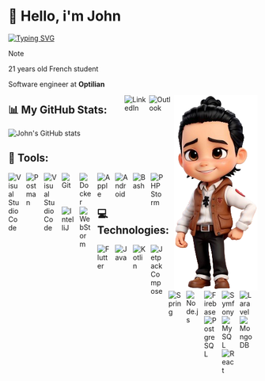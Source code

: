 # 👋 Hello, i'm John

[![Typing SVG](https://readme-typing-svg.demolab.com?font=&pause=1000&color=FFD700&vCenter=true&random=false&width=320&height=23&lines=Student+at+Epitech+Technology;Software+Engineer)](https://git.io/typing-svg)

> [!NOTE]
> 21 years old French student
> 
> Software engineer at **Optilian**

  <img align="right" alt="Avatar" src="https://github.com/JohnARI/JohnARI/blob/main/images/avatar.png" />

<div align="left">
  <a href="mailto:john.aristosa@hotmail.com">
    <img src="https://cdn3.iconfinder.com/data/icons/logos-brands-3/24/logo_brand_brands_logos_outlook-512.png" height="50" width="50" alt="Outlook" align="right">
  </a>
  <a href="https://www.linkedin.com/in/johnaristosa/" target="_blank">
    <img src="https://cdn2.iconfinder.com/data/icons/social-media-2199/64/social_media_isometric_14-linkedin-512.png" height="50" width="50" alt="LinkedIn" align="right">
  </a>
</div>


## 📊 My GitHub Stats:
<div>
  <img src="https://github-readme-stats-git-master-johns-projects-af560a6d.vercel.app/api?username=JohnARI&theme=dark&title_color=ffd700&text_color=ffffff&icon_color=ffd700&hide_rank=true&show_icons=true&hide_border=true&bg_color=00000000" alt="John's GitHub stats" />
</div>

## 🧰 Tools:
<div>
  <img align="left" alt="Visual Studio Code" width="26px" src="https://cdn.jsdelivr.net/gh/devicons/devicon/icons/vscode/vscode-original.svg" style="padding-right:10px;" />
  <img align="left" alt="Postman" width="26px" src="https://cdn.jsdelivr.net/gh/devicons/devicon@latest/icons/postman/postman-original.svg" style="padding-right:10px;" />
  <img align="left" alt="Visual Studio Code" width="26px" src="https://cdn.jsdelivr.net/gh/devicons/devicon@latest/icons/linux/linux-original.svg" style="padding-right:10px;" />
  <img align="left" alt="Git" width="26px" src="https://cdn.jsdelivr.net/gh/devicons/devicon/icons/git/git-original.svg" style="padding-right:10px;" />
  <img align="left" alt="Docker" width="26px" src="https://cdn.jsdelivr.net/gh/devicons/devicon@latest/icons/docker/docker-original.svg" style="padding-right:10px;" />
  <img align="left" alt="Apple" width="26px" src="https://cdn.jsdelivr.net/gh/devicons/devicon@latest/icons/apple/apple-original.svg" style="padding-right:10px;" />
  <img align="left" alt="Android" width="26px" src="https://cdn.jsdelivr.net/gh/devicons/devicon@latest/icons/android/android-original.svg" style="padding-right:10px;" />
  <img align="left" alt="Bash" width="26px" src="https://cdn.jsdelivr.net/gh/devicons/devicon@latest/icons/bash/bash-original.svg" style="padding-right:10px;" />
  <img align="left" alt="PHPStorm" width="26px" src="https://cdn.jsdelivr.net/gh/devicons/devicon@latest/icons/phpstorm/phpstorm-original.svg" style="padding-right:10px;" />
  <img align="left" alt="IntelliJ" width="26px" src="https://cdn.jsdelivr.net/gh/devicons/devicon@latest/icons/intellij/intellij-original.svg" style="padding-right:10px;" />
  <img align="left" alt="WebStorm" width="26px" src="https://cdn.jsdelivr.net/gh/devicons/devicon@latest/icons/webstorm/webstorm-original.svg" style="padding-right:10px;" />

</div>
</br>

## 💻 Technologies:
<div>
  <img align="left" alt="Flutter" width="26px" src="https://cdn.jsdelivr.net/gh/devicons/devicon@latest/icons/flutter/flutter-original.svg" style="padding-right:10px;" />
  <img align="left" alt="Java" width="26px" src="https://cdn.jsdelivr.net/gh/devicons/devicon@latest/icons/java/java-original.svg" style="padding-right:10px;" />
  <img align="left" alt="Kotlin" width="26px" src="https://cdn.jsdelivr.net/gh/devicons/devicon@latest/icons/kotlin/kotlin-original.svg" style="padding-right:10px;" />
  <img align="left" alt="Jetpack Compose" width="26px" src="https://cdn.jsdelivr.net/gh/devicons/devicon@latest/icons/jetpackcompose/jetpackcompose-original.svg" style="padding-right:10px;" />
  <img align="left" alt="Spring" width="26px" src="https://cdn.jsdelivr.net/gh/devicons/devicon@latest/icons/spring/spring-original.svg" style="padding-right:10px;" />
  <img align="left" alt="Node.js" width="26px" src="https://cdn.jsdelivr.net/gh/devicons/devicon/icons/nodejs/nodejs-original.svg" style="padding-right:10px;" />
  <img align="left" alt="Firebase" width="26px" src="https://cdn.jsdelivr.net/gh/devicons/devicon@latest/icons/firebase/firebase-original.svg" style="padding-right:10px;" />
  <img align="left" alt="Symfony" width="26px" src="https://cdn.jsdelivr.net/gh/devicons/devicon@latest/icons/symfony/symfony-original.svg" style="padding-right:10px;" />
  <img align="left" alt="Laravel" width="26px" src="https://cdn.jsdelivr.net/gh/devicons/devicon@latest/icons/laravel/laravel-original.svg" style="padding-right:10px;" />
  <img align="left" alt="PostgreSQL" width="26px" src="https://cdn.jsdelivr.net/gh/devicons/devicon@latest/icons/postgresql/postgresql-original.svg" style="padding-right:10px;" />
  <img align="left" alt="MySQL" width="26px" src="https://cdn.jsdelivr.net/gh/devicons/devicon@latest/icons/mysql/mysql-original.svg" style="padding-right:10px;" />
  <img align="left" alt="MongoDB" width="26px" src="https://cdn.jsdelivr.net/gh/devicons/devicon@latest/icons/mongodb/mongodb-original.svg" style="padding-right:10px;" />
  <img align="left" alt="React" width="26px" src="https://cdn.jsdelivr.net/gh/devicons/devicon/icons/react/react-original.svg" style="padding-right:10px;" />
</div>



<!--
**JohnARI/JohnARI** is a ✨ _special_ ✨ repository because its `README.md` (this file) appears on your GitHub profile.

Here are some ideas to get you started:

- 🔭 I’m currently working on ...
- 🌱 I’m currently learning ...
- 👯 I’m looking to collaborate on ...
- 🤔 I’m looking for help with ...
- 💬 Ask me about ...
- 📫 How to reach me: ...
- 😄 Pronouns: ...
- ⚡ Fun fact: ...
-->
